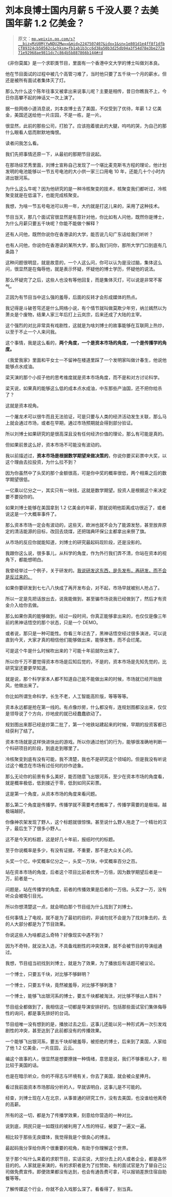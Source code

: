 # 刘本良博士国内月薪 5 千没人要？去美国年薪 1.2 亿美金？

> 原文：[`mp.weixin.qq.com/s?__biz=MzU0MjYwNDU2Mw==&mid=2247507407&idx=1&sn=1e801d1e4ff8f1dfbcf89324cb50562c&chksm=fb1ab1b3cc6d38a50b3d25db94a3f54d78e3be272e71e92968ae9811dc7c864b5b887866b144#rd`](http://mp.weixin.qq.com/s?__biz=MzU0MjYwNDU2Mw==&mid=2247507407&idx=1&sn=1e801d1e4ff8f1dfbcf89324cb50562c&chksm=fb1ab1b3cc6d38a50b3d25db94a3f54d78e3be272e71e92968ae9811dc7c864b5b887866b144#rd)

《非你莫属》是一个求职类节目，里面有一个香港中文大学的博士叫做刘本良。 

他在节目面试的过程中被几个高管刁难了，当时他只要了五千块一个月的薪水，但还是被所有面试者集体灭了灯。 

那么为什么这个陈年往事又被拿出来说事儿呢？主要是相传，昔日你瞧我不上，今日你高攀不起的神话又一次上演了。 

据一些网络小道消息说，刘本良博士去了美国，不仅受到了优待，年薪 1.2 亿美金，美国还送给他一片庄园，不是一栋，是一片。

很显然，此前的那些公司，打脸了。应该抱着彼此的大腿，呜呜的哭，为自己的那什么眼看人低而默默地悔恨。

读者问我怎么看。 

我们先把事情还原一下，从最初的那期节目说起。 

在那场综艺秀里面，刘博士宣称自己发现了一个堪比麦克斯韦方程的理论，他计划发明的电池能够以一节五号电池的大小供一家三口用电 10 年，还能几十个小时内进出银河系。

为什么这么牛呢？因为他研究的是一种冷核聚变的技术，核聚变我们都听过，冷核聚变就是在低温下，也能完成核聚变。 

我想，为啥一节五号电池可以用一年，大约就是打这儿来的，采用了这种技术。 

节目当天，那几个面试官很显然是有意针对他，你比如有人问他，既然你是博士，为什么月薪只要五千块呢？你能不能做个解释？ 

还有人问他，既然你说你在香港读的大学，能否说几句广东话给我们听听？

也有人问他，你说你在香港读的某所大学，那么我们问你，那所大学门口到底有几条路？

这种问题很明显，就是故意的，一个人这么问，你可以认为是没过脑，集体这么问，很显然是在侮辱他，就是表示怀疑，怀疑他的博士学历，怀疑他的说法。 

那么怀疑完了之后，这些人也没有等他回复，而是集体灭灯，可以说是非常不客气。 

正因为有节目当中这么强的羞辱，后面的反转才会形成媒体的热点。 

我记得是斗破苍穹还是什么网络小说，有个情节就叫做莫欺少年穷，纳兰嫣然以为萧炎是个废物，结果人家三年后打上云岚宗，后来还成了大陆的主宰。

这个强烈的对比非常具有戏剧性，这就是为啥刘博士的故事能够在互联网上热炒，以至于不止一个人来问我。 

这个事情，我是这么看的，**两个角度，一个是资本市场的角度，一个是传播学的角度。** 

《我爱我家》里面和平女士一不留神在楼道里踩了一个发明家叫做计春生，他说他能够点水成油。

梁天演的那个小叔子他的思考维度就是资本市场角度，而不是和对方讨论科学。 

梁天说，如果真的能够这么低的成本点水成油，中东那些产油国，还不把你给杀了？

这就是资本视角。 

一个屠龙术可以很牛而且无法验证，可是只要与人类的经济活动发生关联，那么马上就会通过市场，或者在早期，通过市场预期就会得到部分验证。

所以刘博士如果研究的是很高深且没有任何经济价值的理论，那么有可能是真的。 

但如果前景这么好，资本市场不可能没有波动的。 

我以前描述过，**资本市场是根据数学期望来做决策的**，你说你要买彩票中大奖，以这个理由去拉投资，为什么拉不到？ 

因为你虽然中了头奖的那个金额很高，可是你中奖的概率很低，两个相乘之后的数学期望很低。

一亿乘以亿分之一，其实只有一块钱，这就是数学期望。投资人是根据这个来决定要不要投你的。

如果刘博士能够在美国拿到 1.2 亿美金的年薪，那就说明他距离成功很近了，或者说这是一个大概率事件了。 

那么资本市场一定会有波动的，这些天，欧洲也就不会为了能源发愁，甚至放弃原定的清洁能源的目标，改回去烧煤，还把瑞典环保公主都拿出来祭了旗。 

从市场的反应你就能知道，刘博士的研究最起码现阶段，还是没影的。 

我跟你这么说，很多事儿，从科学的角度，作为外行我们弄不清，你站在资本的视角下，都能想明白。 

我曾经举过一个例子，关于研发的。[我说研发这东西，是先发布，再研发。而不会是反过来的。](http://mp.weixin.qq.com/s?__biz=MzU0MjYwNDU2Mw==&mid=2247507339&idx=1&sn=1da273ca6f7694bd9240229b308d6dd4&chksm=fb1ab1f7cc6d38e171704aaa9733934657795707ddb0094fc67768f22c2309713c0d5169a42b&scene=21#wechat_redirect)

如果你要研发到七七八八快成了再开发布会，对不起，市场早就被别人抢占了。 

所以一定是先把话放出去，说我能做到，甚至骗市场说我已经做到了，然后才有资金介入给你去做。 

那么如果你真的能够做到，经过一段时间，你真正能够拿出来的，也仅仅是像三年前的黑神话悟空的那个状态，只是一个 DEMO。 

或者说，那只是一种可能性。你看三年过去了，黑神话悟空经过很多演进，可以说直到今天，大家才真的相信他们能够做出来，能够发售，而不会烂尾。 

可是这个牛是什么时候吹出来的？可能十年前就吹出来了。 

所以你千万不要觉得资本市场是后知后觉的，不是的，资本市场是先知先觉的，比研究室还要更早知道。 

就是说，那个科学家本人都不知道自己能不能做出来的时候，市场就已经开始放风，他做出来了。 

你比如所谓生命科学，长生不老，人工智能高阶版，等等等等。 

资本永远都是抢在第一线的。有点像炒房，什么都没有，连规划图都没出来，仅仅是领导说了个方向，炒地皮的就已经蠢蠢欲动了。 

规划图出来那已经是炒第二批了，第一个地铁站建起来的时候，早期的投资客都已经获利了结了。 

资本市场就是这样快进快出的游戏。所以你通过他们的行为，能够很准确地判断一个科研项目的阶段，到底走到哪里了。 

冷核聚变到底有没有可能，我不清楚，我也不是研究这个领域的。但是我没有听说过这个概念在市场有过任何的炒作迹象。 

那么无论你的前景有多么美好，能否随意飞出银河系，至少在资本市场的角度看，就是概率极低，低到接近于零，低到如同买彩票。 

这是第一个角度，从资本市场的角度来看问题。 

那么第二个角度是传播学。传播学就不需要考虑概率了，传播学需要的是极端，越极端越好。

你像神农架发现了野人，这个标题就很惊悚。甚至说什么野人拖走了一个精壮的汉子，最后生下了很多小野人。 

这不是今天的标题，这是好几十年前，报纸时代的标题。 

至于你说概率是多少，有没有证据，不重要，那不是大众关心的。

头奖一个亿，中奖概率亿分之一，头奖一万块，中奖概率百分之百。 

站在资本市场的角度，后者这个项目比前者优秀一万倍，因为数学期望后者是一万，前者是一。

问题是，站在传播学的角度，前者的传播效果是后者的一万倍。头奖才一万，没有听众会被吸引目光。 

所以你想清楚这一点，就会明白那个节目组为什么找到了刘博士。 

任何事情上了电视，就不是为了最初的目的，非诚勿扰不会是为了找对象去的，去的人大部分都是为了节目效果。 

你说这些人为啥都这么奇特？好像现实中遇不到？ 

因为不奇特，就没法入选，不具备戏剧性的冲突效果，就不会被节目的导演组通过。 

我想，节目组当初找到刘博士，就是为了效果，为了播放后有话题可被议论。 

一个博士，只要五千块，对比够不够鲜明？

一个博士，只要五千块，竟然被羞辱，对比够不够刺激？

一个博士，能够飞出银河系的博士，要五千块都被淘汰，对比够不够出人意料？

节目组全都做到了，我相信这一切都是导演安排好的。包括那些面试官们集体侮辱性的询问，都是事先排好的台词。 

节目组唯一没有想到的是，播放过去之后，这事儿还能以另一种形式再一次引发戏剧性的冲突，甚至达到了此前都没有的传播效果。 

一个能够飞出银河系，要五千块却被羞辱，被拒绝的博士，后来到了美国，人家给了他 1.2 亿美金，一片庄园，云云。 

编这个故事的人，很显然是想要撩拨一种情绪，意思是说，我们不够重视人才，相比较于美国的话。 

也是在暗示听众，你的不得志与环境有关，你去了美国，就会被众星捧月。 

看过我前面资本市场那段分析的人，早就该明白，这事儿是不可能的。 

经查，刘博士现在人在北京，从事普通的研究工作，没有去美国，也没谁给他离奇的高薪。

所有的这一切，都是为了传播学效果，刻意给你营造的一种对比。

说到底，网民只是一如既往的被利用了人性的特征，被耍了一遍又一遍。 

相比较于那些无良媒体，我觉得我是个很良心的博主。 

最起码我分享给你两个很重要的视角，有助于你理解这个世界。 

至于那个叫什么来着的求职节目，实话实说，大部分去上的人或者企业，都是各怀目的的。人家就是来演的，有的求职者是为了拉赞助，有的面试官是为了替自己公司做免费宣传。即便效果都没有达到，也会有通告费可拿，可以报销差旅住宿自助餐等等。

了解传媒这个行业，你就不会入戏那么深了。看看得了，别当真。